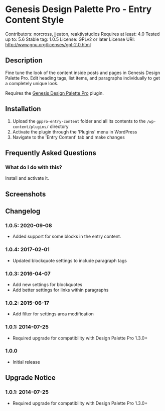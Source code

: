 # Genesis Design Palette Pro - Entry Content Style
Contributors: norcross, jjeaton, reaktivstudios
Requires at least: 4.0
Tested up to: 5.6
Stable tag: 1.0.5
License: GPLv2 or later
License URI: http://www.gnu.org/licenses/gpl-2.0.html

## Description

Fine tune the look of the content inside posts and pages in Genesis Design Palette Pro. Edit heading tags, list items, and paragraphs individually to get a completely unique look.

Requires the [Genesis Design Palette Pro](https://genesisdesignpro.com/ "Genesis Design Palette Pro") plugin.


## Installation
1. Upload the `gppro-entry-content` folder and all its contents to the `/wp-content/plugins/` directory
1. Activate the plugin through the 'Plugins' menu in WordPress
1. Navigate to the 'Entry Content' tab and make changes

## Frequently Asked Questions

### What do I do with this?

Install and activate it.

## Screenshots

## Changelog

### 1.0.5: 2020-09-08

* Added support for some blocks in the entry content.

### 1.0.4: 2017-02-01

* Updated blockquote settings to include paragraph tags

### 1.0.3: 2016-04-07

* Add new settings for blockquotes
* Add better settings for links within paragraphs

### 1.0.2: 2015-06-17

* Add filter for settings area modification

### 1.0.1: 2014-07-25

* Required upgrade for compatibility with Design Palette Pro 1.3.0+

### 1.0.0

* Initial release

## Upgrade Notice

### 1.0.1: 2014-07-25

* Required upgrade for compatibility with Design Palette Pro 1.3.0+